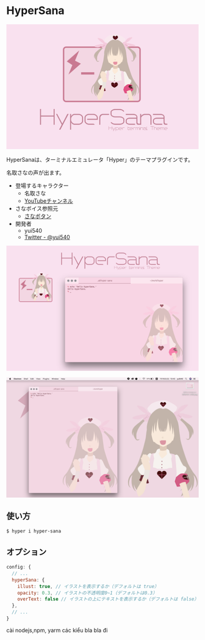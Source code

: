 # HyperSana

![logo](./res/logo.png)

HyperSanaは、ターミナルエミュレータ「Hyper」のテーマプラグインです。

名取さなの声が出ます。

- 登場するキャラクター
  - 名取さな
  - [YouTubeチャンネル](https://www.youtube.com/channel/UCIdEIHpS0TdkqRkHL5OkLtA)
- さなボイス参照元
  - [さなボタン](http://sanabutton.ojaru.jp/)
- 開発者
  - yui540
  - [Twitter - @yui540](https://twitter.com/yui540)

![poster](./res/poster.png)

![screenshot](./res/screenshot.png)

## 使い方
```bash
$ hyper i hyper-sana
```

## オプション
```js:.hyper.js
config: {
  // ...
  hyperSana: {
    illust: true, // イラストを表示するか（デフォルトは true）
    opacity: 0.3, // イラストの不透明度0~1（デフォルトは0.3）
    overText: false // イラストの上にテキストを表示するか（デフォルトは false）
  },
  // ...
}
```


cài nodejs,npm, yarm các kiểu bla bla đi
